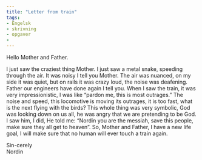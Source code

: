 ```yaml
---
title: "Letter from train"
tags: 
- Engelsk
- skrivning
- opgaver
- 
---
```



Hello Mother and Father.

I just saw the craziest thing Mother. I just saw a metal snake, speeding through the air. It was noisy I tell you Mother. The air was nuanced, on my side it was quiet, but on rails it was crazy loud, the noise was deafening. Father our engineers have done again I tell you. When I saw the train, it was very impressionistic, I was like “pardon me, this is most outrages.” The noise and speed, this locomotive is moving its outrages, it is too fast, what is the next flying with the birds? This whole thing was very symbolic, God was looking down on us all, he was angry that we are pretending to be God. I saw him, I did, He told me: “Nordin you are the messiah, save this people, make sure they all get to heaven”. So, Mother and Father, I have a new life goal, I will make sure that no human will ever touch a train again.

Sin-cerely  
Nordin